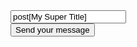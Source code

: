 <form action="update" method="post">
  <input type="text name="post[title]" value="post[My Super Title]">

  <div class="button">
        <button type="submit">Send your message</button>
    </div>
</form>
